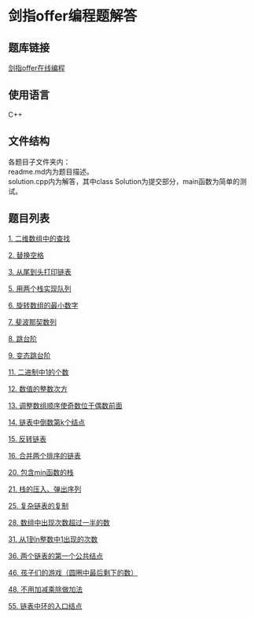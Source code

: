 # 剑指offer编程题解答
## 题库链接
[剑指offer在线编程](https://www.nowcoder.com/ta/coding-interviews)
## 使用语言
C++
## 文件结构
各题目子文件夹内：  
readme.md内为题目描述。  
solution.cpp内为解答，其中class Solution为提交部分，main函数为简单的测试。
## 题目列表
[1. 二维数组中的查找](./JZ%201)

[2. 替换空格](./JZ%202)

[3. 从尾到头打印链表](./JZ%203)

[5. 用两个栈实现队列](./JZ%205)

[6. 旋转数组的最小数字](./JZ%206)

[7. 斐波那契数列](./JZ%207)

[8. 跳台阶](./JZ%208)

[9. 变态跳台阶](./JZ%209)

[11. 二进制中1的个数](./JZ11)

[12. 数值的整数次方](./JZ12)

[13. 调整数组顺序使奇数位于偶数前面](./JZ13)

[14. 链表中倒数第k个结点](./JZ14)

[15. 反转链表](./JZ15)

[16. 合并两个排序的链表](./JZ16)

[20. 包含min函数的栈](./JZ20)

[21. 栈的压入、弹出序列](./JZ21)

[25. 复杂链表的复制](./JZ25)

[28. 数组中出现次数超过一半的数](./JZ28)

[31. 从1到n整数中1出现的次数](./JZ31)

[36. 两个链表的第一个公共结点](./JZ36)

[46. 孩子们的游戏（圆圈中最后剩下的数）](./46)

[48. 不用加减乘除做加法](./JZ48)

[55. 链表中环的入口结点](./JZ55)